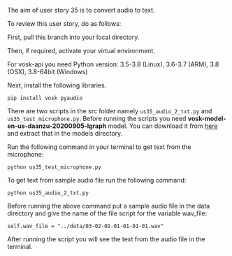 The aim of user story 35 is to convert audio to text.

To review this user story, do as follows:

First, pull this branch into your local directory.

Then, if required, activate your virtual environment.

For vosk-api you need Python version: 3.5-3.8 (Linux), 3.6-3.7 (ARM), 3.8 (OSX), 3.8-64bit (Windows)

Next, install the following libraries.
```
pip install vosk pyaudio
```
There are two scripts in the src folder namely `us35_audio_2_txt.py` and `us35_test_microphone.py`.
Before running the scripts you need **vosk-model-en-us-daanzu-20200905-lgraph** model. You can download it from [here ](https://tuenl.sharepoint.com/:f:/r/sites/gad_cbo/JPC/MC/ESA%20PDEng%20ST%20Project/ModelsAndData/Audio/Development/models/vosk-model-en-us-daanzu-20200905-lgraph?csf=1&web=1&e=6xZPzp) and extract that in the models directory.

Run the following command in your terminal to get text from the microphone:

```
python us35_test_microphone.py
```

To get text from sample audio file run the following command:

```
python us35_audio_2_txt.py
```

Before running the above command put a sample audio file in the data directory and give the name of the file script for the variable wav_file:

`self.wav_file = "../data/03-02-01-01-01-01-01.wav"`

After running the script you will see the text from the audio file in the terminal.